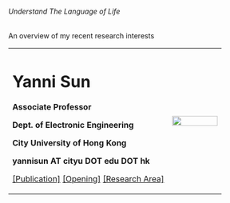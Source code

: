 ###### Understand The Language of Life

An overview of my recent research interests

<div>
<table border="0">
  <tr>
    <td width="75%">
      <h1>Yanni Sun</h1>
      <p><b>Associate Professor</b></p>
      <p><b>Dept. of Electronic Engineering</b></p>
      <p><b>City University of Hong Kong</b></p>
      <p><b>yannisun AT cityu DOT edu DOT hk</b></p>
       <p><a href="/publication.html">[Publication]</a> <a href="/opening.html">[Opening]</a> <a href="/research_area.html">[Research Area]</a></p>
    </td>
    <td width="25%">
      <img src="/researchArea.jpg" width="100%">
    </td>
  </tr>
</table>
</div>


